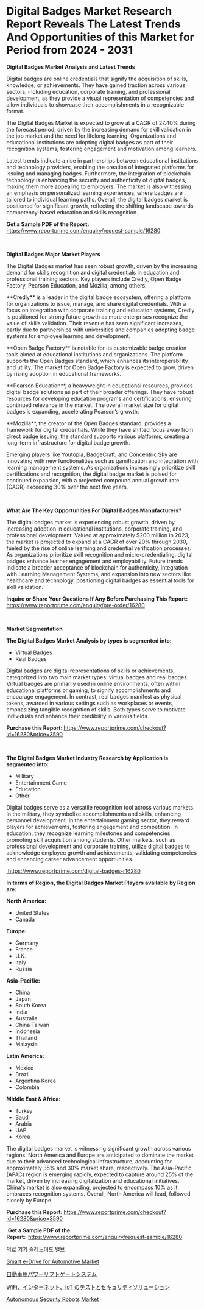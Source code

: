 <p><h1>Digital Badges Market Research Report Reveals The Latest Trends And Opportunities of this Market for Period from 2024 - 2031</h1></p><p><strong>Digital Badges Market Analysis and Latest Trends</strong></p>
<p><p>Digital badges are online credentials that signify the acquisition of skills, knowledge, or achievements. They have gained traction across various sectors, including education, corporate training, and professional development, as they provide a visual representation of competencies and allow individuals to showcase their accomplishments in a recognizable format.</p><p>The Digital Badges Market is expected to grow at a CAGR of 27.40% during the forecast period, driven by the increasing demand for skill validation in the job market and the need for lifelong learning. Organizations and educational institutions are adopting digital badges as part of their recognition systems, fostering engagement and motivation among learners. </p><p>Latest trends indicate a rise in partnerships between educational institutions and technology providers, enabling the creation of integrated platforms for issuing and managing badges. Furthermore, the integration of blockchain technology is enhancing the security and authenticity of digital badges, making them more appealing to employers. The market is also witnessing an emphasis on personalized learning experiences, where badges are tailored to individual learning paths. Overall, the digital badges market is positioned for significant growth, reflecting the shifting landscape towards competency-based education and skills recognition.</p></p>
<p><strong>Get a Sample PDF of the Report:&nbsp;</strong> <a href="https://www.reportprime.com/enquiry/request-sample/16280">https://www.reportprime.com/enquiry/request-sample/16280</a></p>
<p>&nbsp;</p>
<p><strong>Digital Badges Major Market Players</strong></p>
<p><p>The Digital Badges market has seen robust growth, driven by the increasing demand for skills recognition and digital credentials in education and professional training sectors. Key players include Credly, Open Badge Factory, Pearson Education, and Mozilla, among others.</p><p>**Credly** is a leader in the digital badge ecosystem, offering a platform for organizations to issue, manage, and share digital credentials. With a focus on integration with corporate training and education systems, Credly is positioned for strong future growth as more enterprises recognize the value of skills validation. Their revenue has seen significant increases, partly due to partnerships with universities and companies adopting badge systems for employee learning and development.</p><p>**Open Badge Factory** is notable for its customizable badge creation tools aimed at educational institutions and organizations. The platform supports the Open Badges standard, which enhances its interoperability and utility. The market for Open Badge Factory is expected to grow, driven by rising adoption in educational frameworks.</p><p>**Pearson Education**, a heavyweight in educational resources, provides digital badge solutions as part of their broader offerings. They have robust resources for developing education programs and certifications, ensuring continued relevance in the market. The overall market size for digital badges is expanding, accelerating Pearson’s growth.</p><p>**Mozilla**, the creator of the Open Badges standard, provides a framework for digital credentials. While they have shifted focus away from direct badge issuing, the standard supports various platforms, creating a long-term infrastructure for digital badge growth.</p><p>Emerging players like Youtopia, BadgeCraft, and Concentric Sky are innovating with new functionalities such as gamification and integration with learning management systems. As organizations increasingly prioritize skill certifications and recognition, the digital badge market is poised for continued expansion, with a projected compound annual growth rate (CAGR) exceeding 30% over the next five years.</p></p>
<p>&nbsp;</p>
<p><strong>What Are The Key Opportunities For Digital Badges Manufacturers?</strong></p>
<p><p>The digital badges market is experiencing robust growth, driven by increasing adoption in educational institutions, corporate training, and professional development. Valued at approximately $200 million in 2023, the market is projected to expand at a CAGR of over 20% through 2030, fueled by the rise of online learning and credential verification processes. As organizations prioritize skill recognition and micro-credentialing, digital badges enhance learner engagement and employability. Future trends indicate a broader acceptance of blockchain for authenticity, integration with Learning Management Systems, and expansion into new sectors like healthcare and technology, positioning digital badges as essential tools for skill validation.</p></p>
<p><strong>Inquire or Share Your Questions If Any Before Purchasing This Report:</strong> <a href="https://www.reportprime.com/enquiry/pre-order/16280">https://www.reportprime.com/enquiry/pre-order/16280</a></p>
<p>&nbsp;</p>
<p><strong>Market Segmentation</strong></p>
<p><strong>The Digital Badges Market Analysis by types is segmented into:</strong></p>
<p><ul><li>Virtual Badges</li><li>Real Badges</li></ul></p>
<p><p>Digital badges are digital representations of skills or achievements, categorized into two main market types: virtual badges and real badges. Virtual badges are primarily used in online environments, often within educational platforms or gaming, to signify accomplishments and encourage engagement. In contrast, real badges manifest as physical tokens, awarded in various settings such as workplaces or events, emphasizing tangible recognition of skills. Both types serve to motivate individuals and enhance their credibility in various fields.</p></p>
<p><strong>Purchase this Report:&nbsp;</strong><a href="https://www.reportprime.com/checkout?id=16280&price=3590">https://www.reportprime.com/checkout?id=16280&price=3590</a></p>
<p>&nbsp;</p>
<p><strong>The Digital Badges Market Industry Research by Application is segmented into:</strong></p>
<p><ul><li>Military</li><li>Entertainment Game</li><li>Education</li><li>Other</li></ul></p>
<p><p>Digital badges serve as a versatile recognition tool across various markets. In the military, they symbolize accomplishments and skills, enhancing personnel development. In the entertainment gaming sector, they reward players for achievements, fostering engagement and competition. In education, they recognize learning milestones and competencies, promoting skill acquisition among students. Other markets, such as professional development and corporate training, utilize digital badges to acknowledge employee growth and achievements, validating competencies and enhancing career advancement opportunities.</p></p>
<p><a href="https://www.reportprime.com/digital-badges-r16280">&nbsp;https://www.reportprime.com/digital-badges-r16280</a></p>
<p><strong>In terms of Region, the Digital Badges Market Players available by Region are:</strong></p>
<p>
    <p> <strong> North America: </strong>
        <ul>
            <li>United States</li>
            <li>Canada</li>
        </ul>
        </p> 
    <p> <strong> Europe: </strong>
        <ul>
            <li>Germany</li>
            <li>France</li>
            <li>U.K.</li>
            <li>Italy</li>
            <li>Russia</li>
        </ul>
        </p> 
    <p> <strong> Asia-Pacific: </strong>
        <ul>
            <li>China</li>
            <li>Japan</li>
            <li>South Korea</li>
            <li>India</li>
            <li>Australia</li>
            <li>China Taiwan</li>
            <li>Indonesia</li>
            <li>Thailand</li>
            <li>Malaysia</li>
        </ul>
        </p> 
    <p> <strong> Latin America: </strong>
        <ul>
            <li>Mexico</li>
            <li>Brazil</li>
            <li>Argentina Korea</li>
            <li>Colombia</li>
        </ul>
        </p> 
    <p> <strong> Middle East & Africa: </strong>
        <ul>
            <li>Turkey</li>
            <li>Saudi</li>
            <li>Arabia</li>
            <li>UAE</li>
            <li>Korea</li>
        </ul>
    </p>
    </p>
<p><p>The digital badges market is witnessing significant growth across various regions. North America and Europe are anticipated to dominate the market due to their advanced technological infrastructure, accounting for approximately 35% and 30% market share, respectively. The Asia-Pacific (APAC) region is emerging rapidly, expected to capture around 25% of the market, driven by increasing digitalization and educational initiatives. China's market is also expanding, projected to encompass 10% as it embraces recognition systems. Overall, North America will lead, followed closely by Europe.</p></p>
<p><strong>Purchase this Report: </strong><a href="https://www.reportprime.com/checkout?id=16280&price=3590">https://www.reportprime.com/checkout?id=16280&price=3590</a></p>
<p>&nbsp;<strong>Get a Sample PDF of the Report:&nbsp;&nbsp;</strong><a href="https://www.reportprime.com/enquiry/request-sample/16280">https://www.reportprime.com/enquiry/request-sample/16280</a></p>
<p><strong></strong></p>
<p><p><a href="https://medium.com/@mujgankortalih/%EC%84%B8%EA%B3%84-medical-equipment-solenoid-valve-market-%EC%9D%80-2024%EC%97%90%EC%84%9C-2031%EB%A1%9C-%EC%97%B0%ED%8F%89%EA%B7%A0-%EC%A6%9D%EA%B0%80%EC%9C%A8%EC%9D%84-%EB%B3%B4%EC%9D%BC-%EA%B2%83%EC%9C%BC%EB%A1%9C-%EC%98%88%EC%83%81%EB%90%A9%EB%8B%88%EB%8B%A4-6c8e2f7c3a40">의료 기기 솔레노이드 밸브</a></p><p><a href="https://issuu.com/reportprime-2/docs/smart-e-drive-for-automotive-market_5f50c4d3dd8345">Smart e-Drive for Automotive Market</a></p><p><a href="https://medium.com/@sandymann91/%E8%87%AA%E5%8B%95%E8%BB%8A%E3%83%91%E3%83%AF%E3%83%BC%E3%83%AA%E3%83%95%E3%83%88%E3%82%B2%E3%83%BC%E3%83%88%E3%82%B7%E3%82%B9%E3%83%86%E3%83%A0%E5%B8%82%E5%A0%B4%E3%81%AE%E8%A6%8F%E6%A8%A1-%E3%82%B7%E3%82%A7%E3%82%A2-%E3%81%8A%E3%82%88%E3%81%B3%E3%83%88%E3%83%AC%E3%83%B3%E3%83%89%E5%88%86%E6%9E%90%E5%A0%B1%E5%91%8A%E6%9B%B8-%E7%94%A8%E9%80%94%E5%88%A5-%E3%82%BB%E3%83%80%E3%83%B3-suv-%E3%81%9D%E3%81%AE%E4%BB%96-%E5%8E%9F%E6%9D%90%E6%96%99%E5%88%A5-2031%E5%B9%B4%E3%81%BE%E3%81%A7%E3%81%AE%E4%BA%88%E6%B8%AC-6cf3dfca3830?postPublishedType=initial">自動車用パワーリフトゲートシステム</a></p><p><a href="https://medium.com/@sandymann91/%E3%82%B0%E3%83%AD%E3%83%BC%E3%83%90%E3%83%ABwi-fi%E3%81%8A%E3%82%88%E3%81%B3%E3%82%A4%E3%83%B3%E3%82%BF%E3%83%BC%E3%83%8D%E3%83%83%E3%83%88-iot%E3%83%86%E3%82%B9%E3%83%88%E3%81%8A%E3%82%88%E3%81%B3%E3%82%BB%E3%82%AD%E3%83%A5%E3%83%AA%E3%83%86%E3%82%A3%E3%82%BD%E3%83%AA%E3%83%A5%E3%83%BC%E3%82%B7%E3%83%A7%E3%83%B3%E5%B8%82%E5%A0%B4-%E8%A3%BD%E5%93%81%E3%82%BF%E3%82%A4%E3%83%97-%E8%87%AA%E5%B7%B1%E4%BD%BF%E7%94%A8-%E5%95%86%E6%A5%AD%E4%BD%BF%E7%94%A8-%E3%82%A8%E3%83%B3%E3%83%89%E3%83%A6%E3%83%BC%E3%82%B6%E3%83%BC-%E5%9C%B0%E5%9F%9F%E3%81%AB%E7%84%A6%E7%82%B9%E3%82%92%E5%BD%93%E3%81%A6%E3%81%9F%E5%88%86%E6%9E%90%E3%81%A8%E4%BA%88%E6%B8%AC-2024%E5%B9%B4-2031%E5%B9%B4-92b923dc1c91?postPublishedType=initial">WiFi、インターネット、IoT のテストとセキュリティソリューション</a></p><p><a href="https://www.linkedin.com/pulse/global-autonomous-security-robots-market-landscape-future-v4jre?trackingId=l8VI9DijTg6JWHkJLQpROA%3D%3D">Autonomous Security Robots Market</a></p></p>